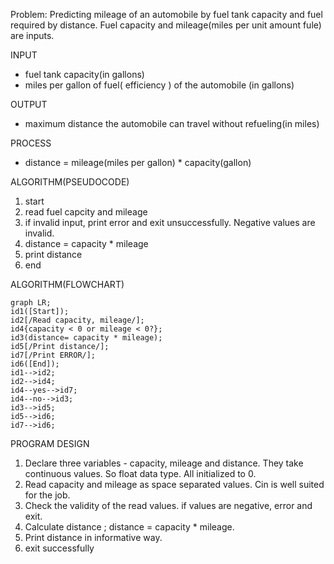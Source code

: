 Problem: Predicting mileage of an automobile by fuel tank capacity and fuel required by distance. Fuel capacity and mileage(miles per unit amount fule) are inputs.

INPUT

- fuel tank capacity(in gallons)
- miles per gallon of fuel( efficiency ) of the automobile (in gallons)

OUTPUT

- maximum distance the automobile can travel without refueling(in miles)

PROCESS

- distance = mileage(miles per gallon) * capacity(gallon)

ALGORITHM(PSEUDOCODE)

1. start
2. read fuel capcity and mileage
3. if invalid input, print error and exit unsuccessfully. Negative values are invalid.
4. distance = capacity * mileage
5. print distance
6. end

ALGORITHM(FLOWCHART)

```mermaid
graph LR;
id1([Start]);
id2[/Read capacity, mileage/];
id4{capacity < 0 or mileage < 0?};
id3(distance= capacity * mileage);
id5[/Print distance/];
id7[/Print ERROR/];
id6([End]);
id1-->id2;
id2-->id4;
id4--yes-->id7;
id4--no-->id3;
id3-->id5;
id5-->id6;
id7-->id6;
```

PROGRAM DESIGN

1. Declare three variables - capacity, mileage and distance. They take continuous values. So float data type. All initialized to 0.
2. Read capacity and mileage as space separated values. Cin is well suited for the job.
3. Check the validity of the read values. if values are negative, error and exit.
4. Calculate distance ; distance = capacity * mileage.
5. Print distance in informative way.
6. exit successfully
